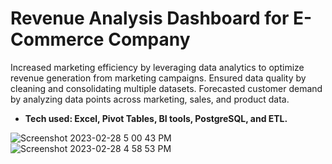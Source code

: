 # Revenue Analysis Dashboard for E-Commerce Company

Increased marketing efficiency by leveraging data analytics to optimize revenue generation from marketing campaigns. Ensured data quality by cleaning and consolidating multiple datasets. Forecasted customer demand by analyzing data points across marketing, sales, and product data. 

* **Tech used: Excel, Pivot Tables, BI tools, PostgreSQL, and ETL.**

![Screenshot 2023-02-28 5 00 43 PM](https://github.com/codingbylily/Sales-Dashboard/assets/76699414/756c4144-e8be-45f6-a81e-ae62bfa673e8)
![Screenshot 2023-02-28 4 58 53 PM](https://github.com/codingbylily/Sales-Dashboard/assets/76699414/80e6ebad-6bd4-4c21-9eff-0eedd29077f2)
